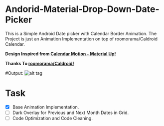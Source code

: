 # Andorid-Material-Drop-Down-Date-Picker
This is a Simple Android Date picker with Calendar Border Animation. The Project is just an Animation Implementation on top of roomorama/Caldroid Calendar.

**Design Inspired from [Calendar Motion - Material Up!](http://www.materialup.com/posts/calendar-motion)**

**Thanks To [roomorama/Caldroid!](https://github.com/roomorama/Caldroid/)**

#Output:
![alt tag](https://github.com/maheswaranapk/Andorid-Material-Drop-Down-Date-Picker/blob/master/output/Android-Material-Date-Picker.gif)

# Task

- [x] Base Animation Implementation.
- [ ] Dark Overlay for Previous and Next Month Dates in Grid.
- [ ] Code Optimization and Code Cleaning.
